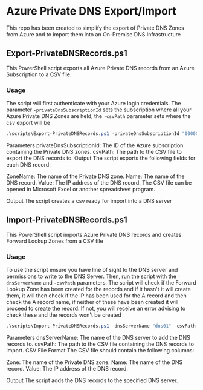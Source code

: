 # Azure Private DNS Export/Import

This repo has been created to simplify the export of Private DNS Zones from Azure and to import them into an On-Premise DNS Infrastructure


## Export-PrivateDNSRecords.ps1

This PowerShell script exports all Azure Private DNS records from an Azure Subscription to a CSV file.

### Usage

The script will first authenticate with your Azure login credentials. The parameter `-privateDnsSubscriptionId` sets the subscription where all your Azure Private DNS Zones are held, the `-csvPath` parameter sets where the csv export will be

```powershell
.\scripts\Export-PrivateDNSRecords.ps1 -privateDnsSubscriptionId "00000000-0000-0000-0000-000000000000" -csvPath "c:\temp\pdns.csv"
```

Parameters
privateDnsSubscriptionId: The ID of the Azure subscription containing the Private DNS zones.
csvPath: The path to the CSV file to export the DNS records to.
Output
The script exports the following fields for each DNS record:

ZoneName: The name of the Private DNS zone.
Name: The name of the DNS record.
Value: The IP address of the DNS record.
The CSV file can be opened in Microsoft Excel or another spreadsheet program.

Output
The script creates a csv ready for import into a DNS server


## Import-PrivateDNSRecords.ps1

This PowerShell script imports Azure Private DNS records and creates Forward Lookup Zones from a CSV file

### Usage

To use the script ensure you have line of sight to the DNS server and permissions to write to the DNS Server. Then, run the script with the `-dnsServerName` and `-csvPath` parameters.
The script will check if the Forward Lookup Zone has been created for the records and if it hasn't it will create them, it will then check if the IP has been used for the A record and then check the A record name, if neither of these have been created it will proceed to create the record. If not, you will receive an error advising to check these and the records won't be created

```powershell
.\scripts\Import-PrivateDNSRecords.ps1 -dnsServerName "dns01" -csvPath "c:\temp\pdns.csv"
```

Parameters
dnsServerName: The name of the DNS server to add the DNS records to.
csvPath: The path to the CSV file containing the DNS records to import.
CSV File Format
The CSV file should contain the following columns:

Zone: The name of the Private DNS zone.
Name: The name of the DNS record.
Value: The IP address of the DNS record.

Output
The script adds the DNS records to the specified DNS server.
